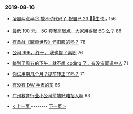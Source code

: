 ### 2019-08-16 
- [凌晨两点半🕑,敲不动代码了,祝自己 23 🍰🎂生快~](https://www.v2ex.com/t/592314) 156
- [最低 190 元， 5G 套餐高起点，大家用得起 5G 么？](https://www.v2ex.com/t/592352) 86
- [有备战《魔兽世界》怀旧服的吗？](https://www.v2ex.com/t/592377) 78
- [公司 996，终于， 我也提了离职](https://www.v2ex.com/t/592358) 76
- [每到了周五的下午，就不想 coding 了，有没有同道中人](https://www.v2ex.com/t/592455) 71
- [你试用期几个月？提前转正了吗？](https://www.v2ex.com/t/592281) 71
- [有没有 DW 手表的车](https://www.v2ex.com/t/592335) 66
- [广州教育行业小公司前端好难招人啊](https://www.v2ex.com/t/592498) 63 

- [ < 上一页 ](https://github.com/able8/v2ex-hot-record/blob/master/2019-08-15.md) -------- [ 下一页 > ](https://github.com/able8/v2ex-hot-record/blob/master/2019-08-17.md)